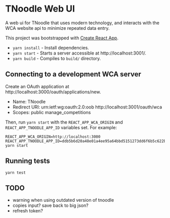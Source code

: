 # TNoodle Web UI

A web ui for TNoodle that uses modern technology, and interacts with the WCA website api
to minimize repeated data entry.

This project was bootstrapped with [Create React App](https://github.com/facebookincubator/create-react-app).

- `yarn install` - Install dependencies.
- `yarn start` - Starts a server accessible at http://localhost:3001/.
- `yarn build` - Compiles to `build/` directory.

## Connecting to a development WCA server

Create an OAuth application at http://localhost:3000/oauth/applications/new.
- Name: TNoodle
- Redirect URI: urn:ietf:wg:oauth:2.0:oob
                http://localhost:3001/oauth/wca
- Scopes: public manage_competitions

Then, run `yarn start` with the `REACT_APP_WCA_ORIGIN` and `REACT_APP_TNOODLE_APP_ID` variables set.
For example:

```
REACT_APP_WCA_ORIGIN=http://localhost:3000 REACT_APP_TNOODLE_APP_ID=ddb5b6d20a48e01a4ee95a64bbd5151273dd6f6b5c622b13d19519530ba41658 yarn start
```

## Running tests

`yarn test`

## TODO

- warning when using outdated version of tnoodle
- copies input? save back to big json?
- refresh token?
